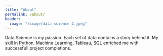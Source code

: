 ```yaml
---
title: "About"
permalink: /about/
header:
  image: "/image/data science 2.jpeg"
---
```


Data Science is my passion. Each set of data contains a story behind it. 
My skill in Python, Machine Learning, Tableau, SQL enriched me with successfull project completions.
  